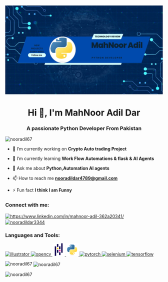 
![logo](https://github.com/nooradil67/nooradil67/blob/main/WhatsApp%20Image%202025-04-06%20at%2013.53.34_10848d52.jpg)
<h1 align="center">Hi 👋, I'm MahNoor Adil Dar</h1>
<h3 align="center">A passionate Python Developer From Pakistan</h3>

<p align="left"> <img src="https://komarev.com/ghpvc/?username=nooradil67&label=Profile%20views&color=0e75b6&style=flat" alt="nooradil67" /> </p>

- 🔭 I’m currently working on **Crypto Auto trading Project**

- 🌱 I’m currently learning **Work Flow Automations & flask & AI Agents**

- 💬 Ask me about **Python,Automation AI agents**

- 📫 How to reach me **nooradildar4789@gmail.com**

- ⚡ Fun fact **I think I am Funny**

<h3 align="left">Connect with me:</h3>
<p align="left">
<a href="https://linkedin.com/in/https://www.linkedin.com/in/mahnoor-adil-362a20341/" target="blank"><img align="center" src="https://raw.githubusercontent.com/rahuldkjain/github-profile-readme-generator/master/src/images/icons/Social/linked-in-alt.svg" alt="https://www.linkedin.com/in/mahnoor-adil-362a20341/" height="30" width="40" /></a>
<a href="https://instagram.com/nooradildar3344" target="blank"><img align="center" src="https://raw.githubusercontent.com/rahuldkjain/github-profile-readme-generator/master/src/images/icons/Social/instagram.svg" alt="nooradildar3344" height="30" width="40" /></a>
</p>

<h3 align="left">Languages and Tools:</h3>
<p align="left"> <a href="https://www.adobe.com/in/products/illustrator.html" target="_blank" rel="noreferrer"> <img src="https://www.vectorlogo.zone/logos/adobe_illustrator/adobe_illustrator-icon.svg" alt="illustrator" width="40" height="40"/> </a> <a href="https://opencv.org/" target="_blank" rel="noreferrer"> <img src="https://www.vectorlogo.zone/logos/opencv/opencv-icon.svg" alt="opencv" width="40" height="40"/> </a> <a href="https://pandas.pydata.org/" target="_blank" rel="noreferrer"> <img src="https://raw.githubusercontent.com/devicons/devicon/2ae2a900d2f041da66e950e4d48052658d850630/icons/pandas/pandas-original.svg" alt="pandas" width="40" height="40"/> </a> <a href="https://www.python.org" target="_blank" rel="noreferrer"> <img src="https://raw.githubusercontent.com/devicons/devicon/master/icons/python/python-original.svg" alt="python" width="40" height="40"/> </a> <a href="https://pytorch.org/" target="_blank" rel="noreferrer"> <img src="https://www.vectorlogo.zone/logos/pytorch/pytorch-icon.svg" alt="pytorch" width="40" height="40"/> </a> <a href="https://www.selenium.dev" target="_blank" rel="noreferrer"> <img src="https://raw.githubusercontent.com/detain/svg-logos/780f25886640cef088af994181646db2f6b1a3f8/svg/selenium-logo.svg" alt="selenium" width="40" height="40"/> </a> <a href="https://www.tensorflow.org" target="_blank" rel="noreferrer"> <img src="https://www.vectorlogo.zone/logos/tensorflow/tensorflow-icon.svg" alt="tensorflow" width="40" height="40"/> </a> </p>

<p><img align="left" src="https://github-readme-stats.vercel.app/api/top-langs?username=nooradil67&show_icons=true&locale=en&layout=compact" alt="nooradil67" /></p>

<p>&nbsp;<img align="center" src="https://github-readme-stats.vercel.app/api?username=nooradil67&show_icons=true&locale=en" alt="nooradil67" /></p>

<p><img align="center" src="https://github-readme-streak-stats.herokuapp.com/?user=nooradil67&" alt="nooradil67" /></p>

